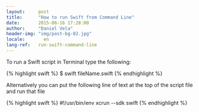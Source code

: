 ```yaml
---
layout:     post
title:      "How to run Swift from Command Line"
date:       2015-06-16 17:28:00
author:     "Daniel Vela"
header-img: "img/post-bg-02.jpg"
locale:       en
lang-ref:   run-swift-command-line
---
```



To run a Swift script in Terminal type the following: 

{% highlight swift %}
$ swift fileName.swift
{% endhighlight %}

Alternatively you can put the following line of text at the top of the script file and run that file

{% highlight swift %}
#!/usr/bin/env xcrun --sdk swift
{% endhighlight %}